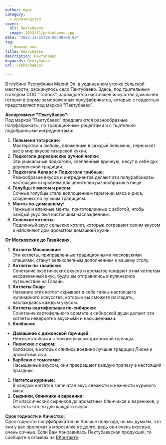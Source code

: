 ```yaml
---
author: egor
category:
  - производство
cover:
  alt: Пектубаево
  image: 2023/11/pektubaevo.jpg
date: "2023-11-15T09:00:00+00:00"
tag:
  - йошкар-ола
title: Пектубаево
description: Пектубаево
keywords: Пектубаево
url: /pektubaevo/

---
```

В глубине [Республики Марий Эл](/), в уединенном уголке сельской местности, раскинулось село Пектубаево. Здесь, под тщательным взглядом ООО "Тополь", зарождается настоящее искусство домашней готовки в форме замороженных полуфабрикатов, которые с гордостью представляют под маркой "Пектубаево".

**Ассортимент "Пектубаево":**  
Под маркой "Пектубаево" предлагаются разнообразные полуфабрикаты, по традиционным рецептами и с тщательно подобранными ингредиентами:

1. **Пельмени татарские:**  
Мастерство и любовь, вложенные в каждый пельмень, переносят вас в мир вкусов татарской кухни.
1. **Подкоголи деревенские ручной лепки:**  
Эти уникальные подкоголи, слепленные вручную, несут в себе дух деревенской традиции.
1. **Подкоголи Акпарс и Подкоголи грибные:**  
Разнообразие вкусов и ингредиентов делают эти полуфабрикаты настоящим открытием для ценителей разнообразия в пище.
1. **Голубцы с мясом и рисом:**  
Сочные голубцы стали воплощением гармонии мяса и риса, созданных по лучшим традициям.
1. **Манты по-домашнему:**  
Нежные и влажные манты, приготовленные с заботой, чтобы каждый укус был настоящим наслаждением.
1. **Сельские котлеты:**  
Подлинный вкус сельских котлет, которые согревают своим вкусом и наполняют дом ароматом домашней кухни.

**От Московских до Гавайских**.

1. **Котлеты Московские:**  
Эти котлеты, приправленные традиционными московскими специями, станут великолепным дополнением к вашему столу.
1. **Котлеты по-гавайски:**  
Сочетание экзотических вкусов и ароматов придают этим котлетам несравненный вкус, будто вы отправились в кулинарное путешествие на Гавайи.
1. **Котлеты Онар:**  
Название этих котлет скрывает в себе тайны настоящего кулинарного искусства, которые вы сможете разгадать, наслаждаясь каждым укусом.
1. **Котлеты картофельные по-сибирски:**  
Сочетание картофельного аромата и сибирской души делают эти котлеты невероятно вкусными и насыщенными.
1. **Колбаски:**

- **Домашние с дижонской горчицей:**  
Нежные колбаски с тонким вкусом дижонской горчицы.
- **Лионские с сыром:**  
Колбаски, в которых слились воедино лучшие традиции Лиона и ароматный сыр.
- **Барбекю с томатами:**  
Насыщенные вкусом, они превращают каждую трапезу в настоящий праздник.

1. **Наггетсы куриные:**  
В каждом наггетсе запечатан вкус свежести и нежности куриного мяса.
1. **Сырники, блинчики и вареники:**  
От классических сырников до ароматных блинчиков и вареников, у нас есть что-то для каждого вкуса.

**Срок годности и Качество:**  
Срок годности полуфабрикатов не больше полугода, но мы думаем, что они у вас пролежат в морозилке не долго, ведь они очень вкусные, очень сочные. Если Вам понравилась Пектубаевская продукция, то сообщите в отзывах на [ВКонтакте](https://vk.com/pelmenipektubaevo).
